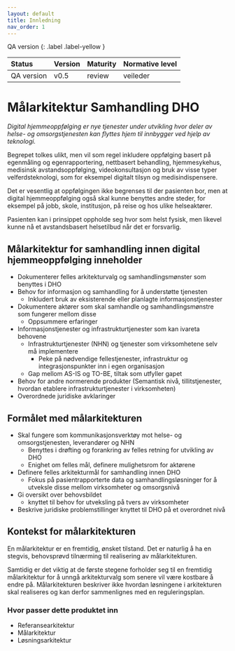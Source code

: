 ```yaml
---
layout: default
title: Innledning
nav_order: 1
---
```


QA version
{: .label .label-yellow }

| Status | Version | Maturity | Normative level |
|:-------------|:------------------|:------|:-------|
| QA version | v0.5 | review  | veileder

# Målarkitektur Samhandling DHO

*Digital hjemmeoppfølging er nye tjenester under utvikling hvor deler av helse- og omsorgstjenesten kan flyttes hjem til innbygger ved hjelp av teknologi.*

Begrepet tolkes ulikt, men vil som regel inkludere oppfølging basert på egenmåling og egenrapportering, nettbasert behandling, hjemmesykehus, medisinsk avstandsoppfølging, videokonsultasjon og bruk av visse typer velferdsteknologi, som for eksempel digitalt tilsyn og medisindispensere.

Det er vesentlig at oppfølgingen ikke begrenses til der pasienten bor, men at digital hjemmeoppfølging også skal kunne benyttes andre steder, for eksempel på jobb, skole, institusjon, på reise og hos ulike helseaktører.

Pasienten kan i prinsippet oppholde seg hvor som helst fysisk, men likevel kunne nå et avstandsbasert helsetilbud når det er forsvarlig.

## Målarkitektur for samhandling innen digital hjemmeoppfølging inneholder
* Dokumenterer felles arkitekturvalg og samhandlingsmønster som benyttes i DHO
* Behov for informasjon og samhandling for å understøtte tjenesten
  * Inkludert bruk av eksisterende eller planlagte informasjonstjenester
* Dokumentere aktører som skal samhandle og samhandlingsmønstre som fungerer mellom disse
  * Oppsummere erfaringer
* Informasjonstjenester og infrastrukturtjenester som kan ivareta behovene
  * Infrastrukturtjenester (NHN) og tjenester som virksomhetene selv må implementere
    * Peke på nødvendige fellestjenester, infrastruktur og integrasjonspunkter inn i egen organisasjon
  * Gap mellom AS-IS og TO-BE, tiltak som utfyller gapet
* Behov for andre normerende produkter (Semantisk nivå, tillitstjenester, hvordan etablere infrastrukturtjenester i virksomheten)
* Overordnede juridiske avklaringer

## Formålet med målarkitekturen
* Skal fungere som kommunikasjonsverktøy mot helse- og omsorgstjenesten, leverandører og NHN
  * Benyttes i drøfting og forankring av felles retning for utvikling av DHO
  * Enighet om felles mål, definere mulighetsrom for aktørene
* Definere felles arkitekturmål for samhandling innen DHO
  * Fokus på pasientrapporterte data og samhandlingsløsninger for å utveksle disse mellom virksomheter og omsorgsnivå
* Gi oversikt over behovsbildet
  * knyttet til behov for utveksling på tvers av virksomheter
* Beskrive juridiske problemstillinger knyttet til DHO på et overordnet nivå
 
## Kontekst for målarkitekturen
En målarkitektur er en fremtidig, ønsket tilstand. Det er naturlig å ha en stegvis, behovsprøvd tilnærming til realisering av målarkitekturen.

Samtidig er det viktig at de første stegene forholder seg til en fremtidig målarkitektur for å unngå arkitekturvalg som senere vil være kostbare å endre på. Målarkitekturen beskriver ikke hvordan løsningene i arkitekturen skal realiseres og kan derfor sammenlignes med en reguleringsplan.

### Hvor passer dette produktet inn
* Referansearkitektur
* Målarkitektur
* Løsningsarkitektur
